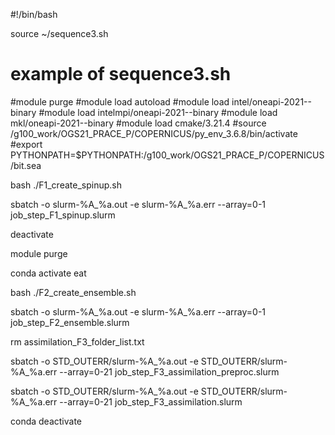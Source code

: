 #!/bin/bash

source ~/sequence3.sh

# example of sequence3.sh
#module purge
#module load autoload
#module load intel/oneapi-2021--binary
#module load intelmpi/oneapi-2021--binary
#module load mkl/oneapi-2021--binary
#module load cmake/3.21.4
#source /g100_work/OGS21_PRACE_P/COPERNICUS/py_env_3.6.8/bin/activate
#export PYTHONPATH=$PYTHONPATH:/g100_work/OGS21_PRACE_P/COPERNICUS/bit.sea

bash ./F1_create_spinup.sh

sbatch -o slurm-%A_%a.out -e slurm-%A_%a.err --array=0-1 job_step_F1_spinup.slurm

deactivate

module purge

conda activate eat

bash ./F2_create_ensemble.sh

sbatch -o slurm-%A_%a.out -e slurm-%A_%a.err --array=0-1 job_step_F2_ensemble.slurm

rm  assimilation_F3_folder_list.txt

sbatch -o STD_OUTERR/slurm-%A_%a.out -e STD_OUTERR/slurm-%A_%a.err --array=0-21 job_step_F3_assimilation_preproc.slurm

sbatch -o STD_OUTERR/slurm-%A_%a.out -e STD_OUTERR/slurm-%A_%a.err --array=0-21 job_step_F3_assimilation.slurm

conda deactivate
